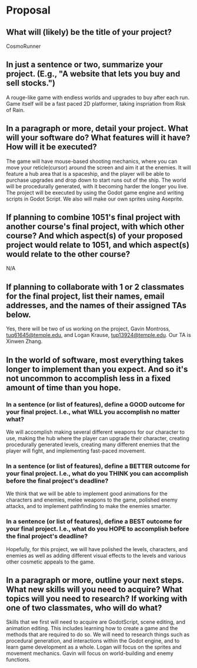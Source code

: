 # Proposal

## What will (likely) be the title of your project?

CosmoRunner

## In just a sentence or two, summarize your project. (E.g., "A website that lets you buy and sell stocks.")

A rouge-like game with endless worlds and upgrades to buy after each run. Game itself will be a fast paced 2D platformer, taking inspriation from Risk of Rain.

## In a paragraph or more, detail your project. What will your software do? What features will it have? How will it be executed?

The game will have mouse-based shooting mechanics, where you can move your reticle(cursor) around the screen and aim it at the enemies. It will feature a hub area that is a spaceship, and the player will be able to purchase upgrades and drop down to start runs out of the ship. The world will be procedurally generated, with it becoming harder the longer you live. The project will be executed by using the Godot game engine and writing scripts in Godot Script. We also will make our own sprites using Aseprite. 

## If planning to combine 1051's final project with another course's final project, with which other course? And which aspect(s) of your proposed project would relate to 1051, and which aspect(s) would relate to the other course?

N/A

## If planning to collaborate with 1 or 2 classmates for the final project, list their names, email addresses, and the names of their assigned TAs below.

Yes, there will be two of us working on the project, Gavin Montross, tuq61645@temple.edu, and Logan Krause, tup13924@temple.edu. Our TA is Xinwen Zhang.

## In the world of software, most everything takes longer to implement than you expect. And so it's not uncommon to accomplish less in a fixed amount of time than you hope.

### In a sentence (or list of features), define a GOOD outcome for your final project. I.e., what WILL you accomplish no matter what?

We will accomplish making several different weapons for our character to use, making the hub where the player can upgrade their character, creating procedurally generated levels, creating many different enemies that the player will fight, and implementing fast-paced movement.

### In a sentence (or list of features), define a BETTER outcome for your final project. I.e., what do you THINK you can accomplish before the final project's deadline?

We think that we will be able to implement good animations for the characters and enemies, melee weapons to the game, polished enemy attacks, and to implement pathfinding to make the enemies smarter.

### In a sentence (or list of features), define a BEST outcome for your final project. I.e., what do you HOPE to accomplish before the final project's deadline?

Hopefully, for this project, we will have polished the levels, characters, and enemies as well as adding different visual effects to the levels and various other cosmetic appeals to the game.

## In a paragraph or more, outline your next steps. What new skills will you need to acquire? What topics will you need to research? If working with one of two classmates, who will do what?

Skills that we first will need to acquire are GodotScript, scene editing, and animation editing. This includes learning how to create a game and the methods that are required to do so. We will need to research things such as procedural generation, and interactions within the Godot engine, and to learn game development as a whole. Logan will focus on the sprites and movement mechanics. Gavin will focus on world-building and enemy functions.
